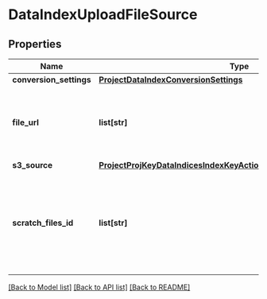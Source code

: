 # DataIndexUploadFileSource

## Properties
Name | Type | Description | Notes
------------ | ------------- | ------------- | -------------
**conversion_settings** | [**ProjectDataIndexConversionSettings**](ProjectDataIndexConversionSettings.md) |  | [optional] 
**file_url** | **list[str]** | List of File&#39;s URL to be converted and uploaded to the data index | [optional] 
**s3_source** | [**ProjectProjKeyDataIndicesIndexKeyActionsCcsConvertUploadS3Source**](ProjectProjKeyDataIndicesIndexKeyActionsCcsConvertUploadS3Source.md) |  | [optional] 
**scratch_files_id** | **list[str]** | List of CCS&#39;s scratch files id to be converted and uploaded to the data index | [optional] 

[[Back to Model list]](../README.md#documentation-for-models) [[Back to API list]](../README.md#documentation-for-api-endpoints) [[Back to README]](../README.md)


